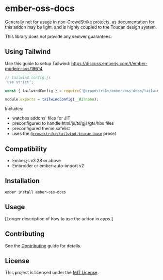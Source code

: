 ember-oss-docs
==============================================================================

Generally not for usage in non-CrowdStrike projects,
as documentation for this addon may be light,
and is highly coupled to the Toucan design system.

This library does not provide any semver guarantees.

## Using Tailwind

Use this guide to setup Tailwind: https://discuss.emberjs.com/t/ember-modern-css/19614

```js
// tailwind.config.js
'use strict';

const { tailwindConfig } = require('@crowdstrike/ember-oss-docs/tailwind');

module.exports = tailwindConfig(__dirname);
```

Includes:
- watches addons' files for JIT
- preconfigured to handle html/js/ts/gjs/gts/hbs files
- preconfigured theme safelist
- uses the [`@crowdstrike/tailwind-toucan-base`](https://github.com/CrowdStrike/tailwind-toucan-base) preset


Compatibility
------------------------------------------------------------------------------

* Ember.js v3.28 or above
* Embroider or ember-auto-import v2


Installation
------------------------------------------------------------------------------

```
ember install ember-oss-docs
```


Usage
------------------------------------------------------------------------------

[Longer description of how to use the addon in apps.]


Contributing
------------------------------------------------------------------------------

See the [Contributing](CONTRIBUTING.md) guide for details.


License
------------------------------------------------------------------------------

This project is licensed under the [MIT License](LICENSE.md).
